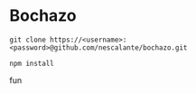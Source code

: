 ﻿# Bochazo

`git clone https://<username>:<password>@github.com/nescalante/bochazo.git`

`npm install`

fun

